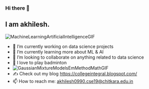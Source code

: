 ### Hi there 👋

## I am akhilesh.

<!--
**akhilesh085/akhilesh085** is a ✨ _special_ ✨ repository because its `README.md` (this file) appears on your GitHub profile.
I am studying Computer Science Engineering with data science as my specialization at Chitkara University, Rajpura, Punjab. 

Here are some ideas to get you started:

- 😄 Pronouns: ...
- 🤔 I’m looking for help with ...
- ⚡ Fun fact: ...

- 💬 Ask me about ...
-->
![MachineLearningArtificialIntelligenceGIF](https://user-images.githubusercontent.com/74735963/184507193-25630a4d-8c3b-44c9-9a1a-05a072a930ad.gif)


- 🔭 I’m currently working on data science projects
- 🌱 I’m currently learning more about ML & AI
- 👯 I’m looking to collaborate on anything related to data science
- 🏸 I love to play badminton
- ![GaussianMixtureModelsEmMethodMathGIF](https://user-images.githubusercontent.com/74735963/179453741-4b8548cd-f3a2-478a-a2aa-a94795496066.gif)
- ✍️ Check out my blog https://collegeintegral.blogspot.com/
- 📫 How to reach me: akhilesh0990.cse19@chitkara.edu.in
